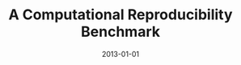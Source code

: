 ---
title: 'A Computational Reproducibility Benchmark'
collection: publications
permalink: /publication/2013-repro-benchmark
excerpt: ''
date: 2013-01-01
venue: 'IEEE Data Engineering Bulletin, 36(4), pp. 54-59'
paperurl: ''
authors: 'F. Chirigati, M. Troyer, D. Shasha, and J. Freire'
paper: 'ftp://ftp.research.microsoft.com/pub/debull/A13dec/p54.pdf'
---